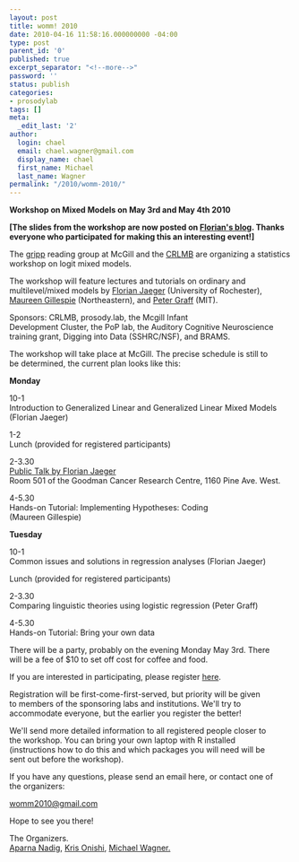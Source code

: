 ```yaml
---
layout: post
title: womm! 2010
date: 2010-04-16 11:58:16.000000000 -04:00
type: post
parent_id: '0'
published: true
excerpt_separator: "<!--more-->"
password: ''
status: publish
categories:
- prosodylab
tags: []
meta:
  _edit_last: '2'
author:
  login: chael
  email: chael.wagner@gmail.com
  display_name: chael
  first_name: Michael
  last_name: Wagner
permalink: "/2010/womm-2010/"
---
```

 **Workshop on Mixed Models on May 3rd and May 4th 2010**

**[The slides from the workshop are now posted on [Florian's blog](http://wiki.bcs.rochester.edu:2525/HlpLab/StatsCourses). Thanks everyone who participated for making this an interesting event!]**

The [gripp](http://prosodylab.org/?page_id=116) reading group at McGill and the [CRLMB](http://www.crlmb.ca/) are organizing a statistics workshop on logit mixed models.

The workshop will feature lectures and tutorials on ordinary and multilevel/mixed models by [Florian Jaeger](http://www.bcs.rochester.edu/people/fjaeger/) (University of Rochester), [Maureen Gillespie](http://www.psych.neu.edu/people/students/gillespie.html) (Northeastern), and [Peter Graff](http://web.mit.edu/graff/www/) (MIT).

Sponsors: CRLMB, prosody.lab, the Mcgill Infant  
Development Cluster, the PoP lab, the Auditory Cognitive Neuroscience  
training grant, Digging into Data (SSHRC/NSF), and BRAMS.

<!--more-->

The workshop will take place at McGill. The precise schedule is still to  
be determined, the current plan looks like this:

**Monday**

10-1  
Introduction to Generalized Linear and Generalized Linear Mixed Models  
(Florian Jaeger)

1-2  
Lunch (provided for registered participants)

2-3.30  
[Public Talk by Florian Jaeger](http://prosodylab.org/?p=430)  
Room 501 of the Goodman Cancer Research Centre, 1160 Pine Ave. West.

4-5.30  
Hands-on Tutorial: Implementing Hypotheses: Coding  
(Maureen Gillespie)

**Tuesday**

10-1  
Common issues and solutions in regression analyses (Florian Jaeger)

Lunch (provided for registered participants)

2-3.30  
Comparing linguistic theories using logistic regression (Peter Graff)

4-5.30  
Hands-on Tutorial: Bring your own data

There will be a party, probably on the evening Monday May 3rd. There  
will be a fee of $10 to set off cost for coffee and food.

If you are interested in participating, please register [here](https://spreadsheets.google.com/viewform?formkey=dEM1MUVWUDBjdlVjU0NBVmF6a1ZOYkE6MQ).

Registration will be first-come-first-served, but priority will be given  
to members of the sponsoring labs and institutions. We'll try to  
accommodate everyone, but the earlier you register the better!

We'll send more detailed information to all registered people closer to  
the workshop. You can bring your own laptop with R installed  
(instructions how to do this and which packages you will need will be  
sent out before the workshop).

If you have any questions, please send an email here, or contact one of  
the organizers:

womm2010@gmail.com

Hope to see you there!

The Organizers.  
[Aparna Nadig](http://www.mcgill.ca/scsd/people/faculty/aparnanadig/), [Kris Onishi](http://www.psych.mcgill.ca/faculty/onishi.html), [Michael Wagner.](http://www.mcgill.ca/linguistics/people/wagner/)

